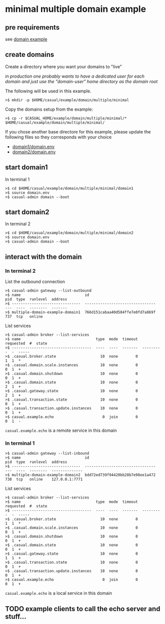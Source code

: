 
# minimal multiple domain example

## pre requirements

see [domain example]( ../../domain.md)


## create domains

Create a directory where you want your domains to "live" 

*in production one probably wants to have a dedicated user for each domain and just use the "domain-user" home directory as the domain root*

The following will be used in this example.

    >$ mkdir -p $HOME/casual/example/domain/multiple/minimal
    
    
Copy the domains setup from the example:

    >$ cp -r $CASUAL_HOME/example/domain/multiple/minimal/* $HOME/casual/example/domain/multiple/minimal/

If you chose another base directore for this example, please update the following files so they corresponds with your choice 
 
 * [domain1/domain.env](domain1/domain.env)    
 * [domain2/domain.env](domain2/domain.env) 
 

## start domain1

In terminal 1    
    
    >$ cd $HOME/casual/example/domain/multiple/minimal/domain1
    >$ source domain.env
    >$ casual-admin domain --boot 
    
    
## start domain2

In terminal 2

    >$ cd $HOME/casual/example/domain/multiple/minimal/domain2
    >$ source domain.env
    >$ casual-admin domain --boot 


## interact with the domain

### In terminal 2
    
List the outbound connection
    
    >$ casual-admin gateway --list-outbound
    >$ name                             id                                pid  type  runlevel  address
    >$ -------------------------------  --------------------------------  ---  ----  --------  -------
    >$ multiple-domain-example-domain1  766d151cabaa40d584ffe7e0fd7a869f  737  tcp   online
    
List services

    >$ casual-admin broker --list-services
    >$ name                                  type  mode  timeout  requested  #  state
    >$ ------------------------------------  ----  ----  -------  ---------  -  -----
    >$ .casual.broker.state                    10  none        0          1  1  *    
    >$ .casual.domain.scale.instances          10  none        0          0  1  +    
    >$ .casual.domain.shutdown                 10  none        0          0  1  +    
    >$ .casual.domain.state                    10  none        0          2  1  +    
    >$ .casual.gateway.state                   10  none        0          2  1  +    
    >$ .casual.transaction.state               10  none        0          0  1  +    
    >$ .casual.transaction.update.instances    10  none        0          0  1  +    
    >$ casual.example.echo                      0  join        0          0  1  -      
                     
                     
`casual.example.echo` is a remote service in this domain
               

### In terminal 1

    >$ casual-admin gateway --list-inbound
    >$ name                             id                                pid  type  runlevel  address       
    >$ -------------------------------  --------------------------------  ---  ----  --------  --------------
    >$ multiple-domain-example-domain2  bdd72ed739f94420bb28b7e98ee1a472  738  tcp   online    127.0.0.1:7771 

List services

    
    >$ casual-admin broker --list-services
    >$ name                                  type  mode  timeout  requested  #  state
    >$ ------------------------------------  ----  ----  -------  ---------  -  -----
    >$ .casual.broker.state                    10  none        0          1  1  *    
    >$ .casual.domain.scale.instances          10  none        0          0  1  +    
    >$ .casual.domain.shutdown                 10  none        0          0  1  +    
    >$ .casual.domain.state                    10  none        0          0  1  +    
    >$ .casual.gateway.state                   10  none        0          1  1  +    
    >$ .casual.transaction.state               10  none        0          0  1  +    
    >$ .casual.transaction.update.instances    10  none        0          0  1  +    
    >$ casual.example.echo                      0  join        0          0  1  + 

`casual.example.echo` is a local service in this domain


## TODO example clients to call the echo server and stuff...



